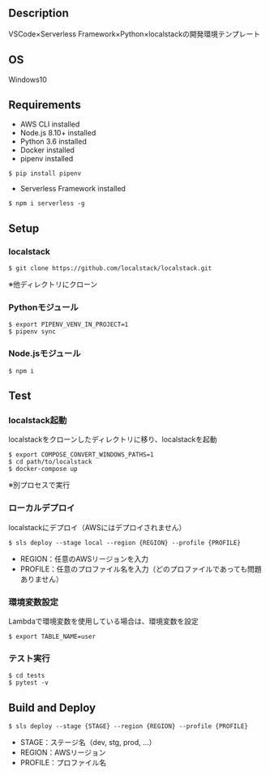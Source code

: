 ## Description
VSCode×Serverless Framework×Python×localstackの開発環境テンプレート

## OS
Windows10

## Requirements
- AWS CLI installed
- Node.js 8.10+ installed
- Python 3.6 installed
- Docker installed
- pipenv installed
```
$ pip install pipenv
```
- Serverless Framework installed
```
$ npm i serverless -g
```
## Setup
### localstack
```
$ git clone https://github.com/localstack/localstack.git
```
※他ディレクトリにクローン
### Pythonモジュール
```
$ export PIPENV_VENV_IN_PROJECT=1
$ pipenv sync
```
### Node.jsモジュール
```
$ npm i
```
## Test
### localstack起動
localstackをクローンしたディレクトリに移り、localstackを起動
```
$ export COMPOSE_CONVERT_WINDOWS_PATHS=1
$ cd path/to/localstack
$ docker-compose up
```
※別プロセスで実行
### ローカルデプロイ
localstackにデプロイ（AWSにはデプロイされません）
```
$ sls deploy --stage local --region {REGION} --profile {PROFILE}
```
- REGION：任意のAWSリージョンを入力
- PROFILE：任意のプロファイル名を入力（どのプロファイルであっても問題ありません）
### 環境変数設定
Lambdaで環境変数を使用している場合は、環境変数を設定
```
$ export TABLE_NAME=user
```
### テスト実行
```
$ cd tests
$ pytest -v
```
## Build and Deploy
```
$ sls deploy --stage {STAGE} --region {REGION} --profile {PROFILE}
```
- STAGE：ステージ名（dev, stg, prod, ...）
- REGION：AWSリージョン
- PROFILE：プロファイル名